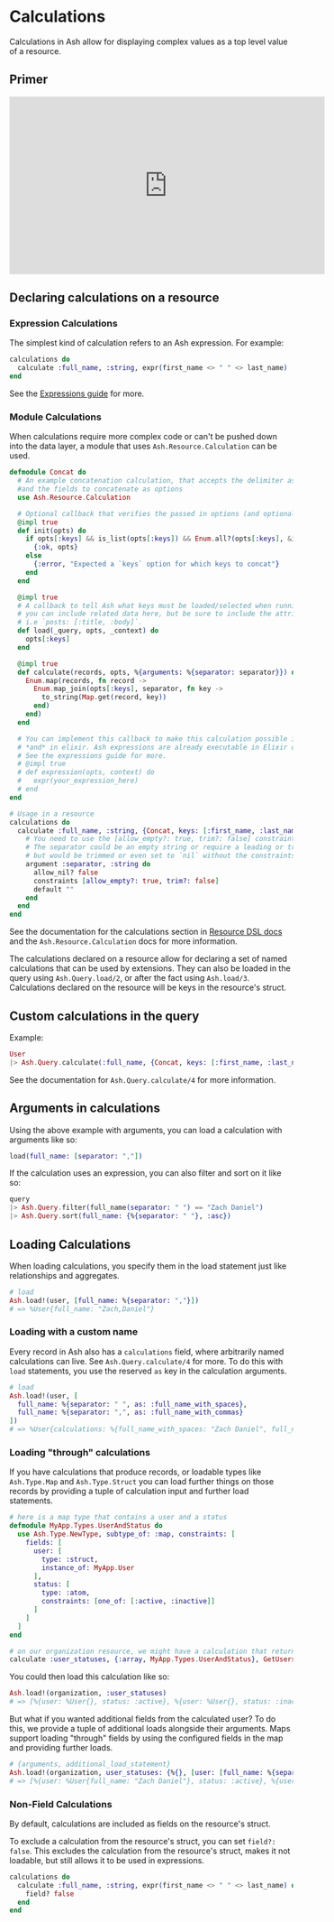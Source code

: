 # Calculations

Calculations in Ash allow for displaying complex values as a top level value of a resource.

## Primer

<iframe width="560" height="315" src="https://www.youtube.com/embed/oxaqpDlI-Hk?si=leaR-xQ5SD7PKOXo" title="YouTube video player" frameborder="0" allow="accelerometer; autoplay; clipboard-write; encrypted-media; gyroscope; picture-in-picture; web-share" allowfullscreen></iframe>

## Declaring calculations on a resource

### Expression Calculations

The simplest kind of calculation refers to an Ash expression. For example:

```elixir
calculations do
  calculate :full_name, :string, expr(first_name <> " " <> last_name)
end
```

See the [Expressions guide](/documentation/topics/reference/expressions.md) for more.

### Module Calculations

When calculations require more complex code or can't be pushed down into the data layer, a module that uses `Ash.Resource.Calculation` can be used.

```elixir
defmodule Concat do
  # An example concatenation calculation, that accepts the delimiter as an argument,
  #and the fields to concatenate as options
  use Ash.Resource.Calculation

  # Optional callback that verifies the passed in options (and optionally transforms them)
  @impl true
  def init(opts) do
    if opts[:keys] && is_list(opts[:keys]) && Enum.all?(opts[:keys], &is_atom/1) do
      {:ok, opts}
    else
      {:error, "Expected a `keys` option for which keys to concat"}
    end
  end

  @impl true
  # A callback to tell Ash what keys must be loaded/selected when running this calculation
  # you can include related data here, but be sure to include the attributes you need from said related data
  # i.e `posts: [:title, :body]`.
  def load(_query, opts, _context) do
    opts[:keys]
  end

  @impl true
  def calculate(records, opts, %{arguments: %{separator: separator}}) do
    Enum.map(records, fn record ->
      Enum.map_join(opts[:keys], separator, fn key ->
        to_string(Map.get(record, key))
      end)
    end)
  end

  # You can implement this callback to make this calculation possible in the data layer
  # *and* in elixir. Ash expressions are already executable in Elixir or in the data layer, but this gives you fine grain control over how it is done
  # See the expressions guide for more.
  # @impl true
  # def expression(opts, context) do
  #   expr(your_expression_here)
  # end
end

# Usage in a resource
calculations do
  calculate :full_name, :string, {Concat, keys: [:first_name, :last_name]} do
    # You need to use the [allow_empty?: true, trim?: false] constraints here.
    # The separator could be an empty string or require a leading or trailing space,
    # but would be trimmed or even set to `nil` without the constraints shown below.
    argument :separator, :string do
      allow_nil? false
      constraints [allow_empty?: true, trim?: false]
      default ""
    end
  end
end
```

See the documentation for the calculations section in [Resource DSL docs](dsl-ash-resource.html#calculations) and the `Ash.Resource.Calculation` docs for more information.

The calculations declared on a resource allow for declaring a set of named calculations that can be used by extensions.
They can also be loaded in the query using `Ash.Query.load/2`, or after the fact using `Ash.load/3`. Calculations declared on the resource will be keys in the resource's struct.

## Custom calculations in the query

Example:

```elixir
User
|> Ash.Query.calculate(:full_name, {Concat, keys: [:first_name, :last_name]}, :string, %{separator: ","})
```

See the documentation for `Ash.Query.calculate/4` for more information.

## Arguments in calculations

Using the above example with arguments, you can load a calculation with arguments like so:

```elixir
load(full_name: [separator: ","])
```

If the calculation uses an expression, you can also filter and sort on it like so:

```elixir
query
|> Ash.Query.filter(full_name(separator: " ") == "Zach Daniel")
|> Ash.Query.sort(full_name: {%{separator: " "}, :asc})
```

## Loading Calculations

When loading calculations, you specify them in the load statement just like relationships and aggregates.

```elixir
# load
Ash.load!(user, [full_name: %{separator: ","}])
# => %User{full_name: "Zach,Daniel"}
```

### Loading with a custom name

Every record in Ash also has a `calculations` field, where arbitrarily named calculations can live.
See `Ash.Query.calculate/4` for more. To do this with `load` statements, you use the reserved
`as` key in the calculation arguments.

```elixir
# load
Ash.load!(user, [
  full_name: %{separator: " ", as: :full_name_with_spaces},
  full_name: %{separator: ",", as: :full_name_with_commas}
])
# => %User{calculations: %{full_name_with_spaces: "Zach Daniel", full_name_with_commas: "Zach,Daniel"}}
```

### Loading "through" calculations

If you have calculations that produce records, or loadable types like `Ash.Type.Map` and `Ash.Type.Struct`
you can load further things on those records by providing a tuple of calculation input and further load statements.


```elixir
# here is a map type that contains a user and a status
defmodule MyApp.Types.UserAndStatus do
  use Ash.Type.NewType, subtype_of: :map, constraints: [
    fields: [
      user: [
        type: :struct,
        instance_of: MyApp.User
      ],
      status: [
        type: :atom,
        constraints: [one_of: [:active, :inactive]]
      ]
    ]
  ]
end

# on our organization resource, we might have a calculation that returns a user and their status
calculate :user_statuses, {:array, MyApp.Types.UserAndStatus}, GetUsersAndTheirStatuses
```

You could then load this calculation like so:

```elixir
Ash.load!(organization, :user_statuses)
# => [%{user: %User{}, status: :active}, %{user: %User{}, status: :inactive}]
```

But what if you wanted additional fields from the calculated user? To do this, we provide
a tuple of additional loads alongside their arguments. Maps support loading "through"
fields by using the configured fields in the map and providing further loads.

```elixir
# {arguments, additional_load_statement}
Ash.load!(organization, user_statuses: {%{}, [user: [full_name: %{separator: " "}]]}),
# => [%{user: %User{full_name: "Zach Daniel"}, status: :active}, %{user: %User{full_name: "Tobey Maguire"}, status: :inactive}]
```

### Non-Field Calculations

By default, calculations are included as fields on the resource's struct.

To exclude a calculation from the resource's struct, you can set `field?: false`.  This excludes the calculation from the resource's struct, makes it not loadable, but still allows it to be used in expressions.

```elixir
calculations do
  calculate :full_name, :string, expr(first_name <> " " <> last_name) do
    field? false
  end
end
```
